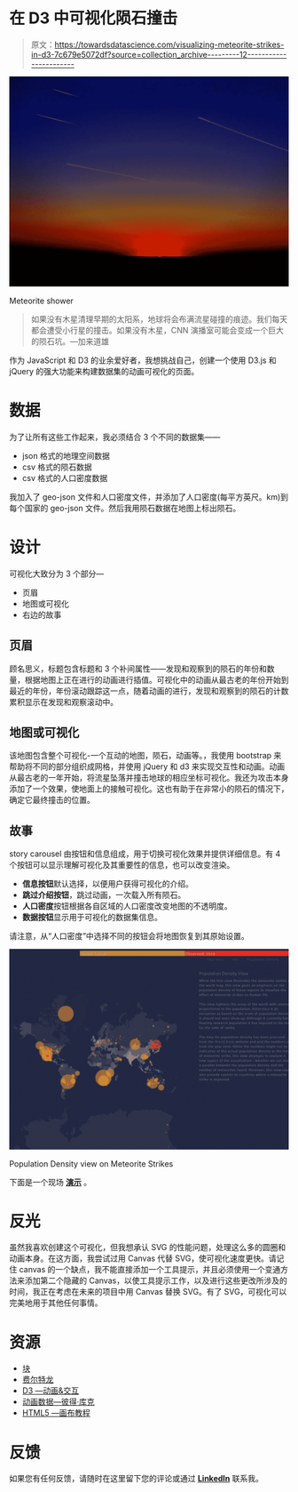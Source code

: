 # 在 D3 中可视化陨石撞击

> 原文：<https://towardsdatascience.com/visualizing-meteorite-strikes-in-d3-7c679e5072df?source=collection_archive---------12----------------------->

![](img/0b7e75af047b39772858f5474dfa4b19.png)

Meteorite shower

> 如果没有木星清理早期的太阳系，地球将会布满流星碰撞的痕迹。我们每天都会遭受小行星的撞击。如果没有木星，CNN 演播室可能会变成一个巨大的陨石坑。—加来道雄

作为 JavaScript 和 D3 的业余爱好者，我想挑战自己，创建一个使用 D3.js 和 jQuery 的强大功能来构建数据集的动画可视化的页面。

# 数据

为了让所有这些工作起来，我必须结合 3 个不同的数据集——

*   json 格式的地理空间数据
*   csv 格式的陨石数据
*   csv 格式的人口密度数据

我加入了 geo-json 文件和人口密度文件，并添加了人口密度(每平方英尺。km)到每个国家的 geo-json 文件。然后我用陨石数据在地图上标出陨石。

# 设计

可视化大致分为 3 个部分—

*   页眉
*   地图或可视化
*   右边的故事

## 页眉

顾名思义，标题包含标题和 3 个补间属性——发现和观察到的陨石的年份和数量，根据地图上正在进行的动画进行插值。可视化中的动画从最古老的年份开始到最近的年份，年份滚动跟踪这一点，随着动画的进行，发现和观察到的陨石的计数累积显示在发现和观察滚动中。

## 地图或可视化

该地图包含整个可视化-一个互动的地图，陨石，动画等。，我使用 bootstrap 来帮助将不同的部分组织成网格，并使用 jQuery 和 d3 来实现交互性和动画。动画从最古老的一年开始，将流星坠落并撞击地球的相应坐标可视化。我还为攻击本身添加了一个效果，使地面上的接触可视化。这也有助于在非常小的陨石的情况下，确定它最终撞击的位置。

## 故事

story carousel 由按钮和信息组成，用于切换可视化效果并提供详细信息。有 4 个按钮可以显示理解可视化及其重要性的信息，也可以改变渲染。

*   **信息按钮**默认选择，以便用户获得可视化的介绍。
*   **跳过介绍按钮**，跳过动画，一次载入所有陨石。
*   **人口密度**按钮根据各自区域的人口密度改变地图的不透明度。
*   **数据按钮**显示用于可视化的数据集信息。

请注意，从“人口密度”中选择不同的按钮会将地图恢复到其原始设置。

![](img/3595ad4a0e9c612a576993d20d2f1c29.png)

Population Density view on Meteorite Strikes

下面是一个现场 [**演示**](http://bl.ocks.org/sharad-vm/raw/af74ae5932de1bcf5a39b0f3f849d847/#view) 。

# 反光

虽然我喜欢创建这个可视化，但我想承认 SVG 的性能问题，处理这么多的圆圈和动画本身。在这方面，我尝试过用 Canvas 代替 SVG，使可视化速度更快。请记住 canvas 的一个缺点，我不能直接添加一个工具提示，并且必须使用一个变通方法来添加第二个隐藏的 Canvas，以使工具提示工作，以及进行这些更改所涉及的时间，我正在考虑在未来的项目中用 Canvas 替换 SVG。有了 SVG，可视化可以完美地用于其他任何事情。

# 资源

*   [块](https://bl.ocks.org/)
*   [费尔特龙](http://feltron.com/)
*   [D3 —动画&交互](http://synthesis.sbecker.net/articles/2012/07/10/learning-d3-part-3-animation-interaction)
*   [动画数据—彼得·库克](http://animateddata.co.uk/)
*   [HTML5 —画布教程](https://www.html5canvastutorials.com/tutorials/html5-canvas-circles/)

# 反馈

如果您有任何反馈，请随时在这里留下您的评论或通过 [**LinkedIn**](https://www.linkedin.com/in/sharad-mv/) 联系我。